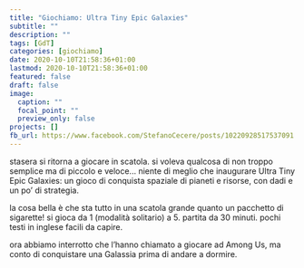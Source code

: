 ```yaml
---
title: "Giochiamo: Ultra Tiny Epic Galaxies"
subtitle: ""
description: ""
tags: [GdT]
categories: [giochiamo]
date: 2020-10-10T21:58:36+01:00
lastmod: 2020-10-10T21:58:36+01:00
featured: false
draft: false
image:
  caption: ""
  focal_point: ""
  preview_only: false
projects: []
fb_url: https://www.facebook.com/StefanoCecere/posts/10220928517537091
---
```


stasera si ritorna a giocare in scatola.
si voleva qualcosa di non troppo semplice ma di piccolo e veloce... niente di meglio che inaugurare Ultra Tiny Epic Galaxies: un gioco di conquista spaziale di pianeti e risorse, con dadi e un po’ di strategia.

la cosa bella è che sta tutto in una scatola grande quanto un pacchetto di sigarette!
si gioca da 1 (modalità solitario) a 5. partita da 30 minuti. pochi testi in inglese facili da capire.

ora abbiamo interrotto che l’hanno chiamato a giocare ad Among Us, ma conto di conquistare una Galassia prima di andare a dormire.

